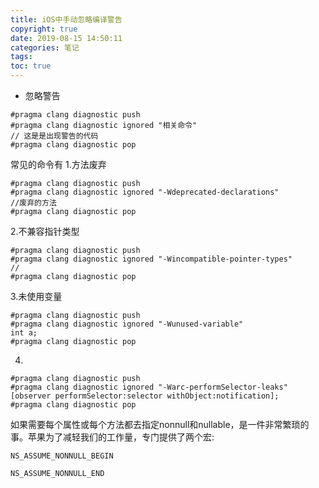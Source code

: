 ```yaml
---
title: iOS中手动忽略编译警告
copyright: true
date: 2019-08-15 14:50:11
categories: 笔记
tags:
toc: true
---
```


* 忽略警告
<!--more-->
```
#pragma clang diagnostic push
#pragma clang diagnostic ignored "相关命令"
// 这是是出现警告的代码
#pragma clang diagnostic pop
```

常见的命令有 
1.方法废弃
```
#pragma clang diagnostic push  
#pragma clang diagnostic ignored "-Wdeprecated-declarations"      
//废弃的方法
#pragma clang diagnostic pop
```

2.不兼容指针类型
```
#pragma clang diagnostic push   
#pragma clang diagnostic ignored "-Wincompatible-pointer-types"  
//
#pragma clang diagnostic pop
```

3.未使用变量
```
#pragma clang diagnostic push     
#pragma clang diagnostic ignored "-Wunused-variable"     
int a;     
#pragma clang diagnostic pop   
```

4.
```
#pragma clang diagnostic push
#pragma clang diagnostic ignored "-Warc-performSelector-leaks"
[observer performSelector:selector withObject:notification];
#pragma clang diagnostic pop
```

如果需要每个属性或每个方法都去指定nonnull和nullable，是一件非常繁琐的事。苹果为了减轻我们的工作量，专门提供了两个宏:
```
NS_ASSUME_NONNULL_BEGIN

NS_ASSUME_NONNULL_END
```
